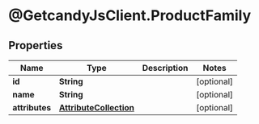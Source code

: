 # @GetcandyJsClient.ProductFamily

## Properties

Name | Type | Description | Notes
------------ | ------------- | ------------- | -------------
**id** | **String** |  | [optional] 
**name** | **String** |  | [optional] 
**attributes** | [**AttributeCollection**](AttributeCollection.md) |  | [optional] 


